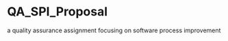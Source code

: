 QA_SPI_Proposal
===============

a quality assurance assignment focusing on software process improvement